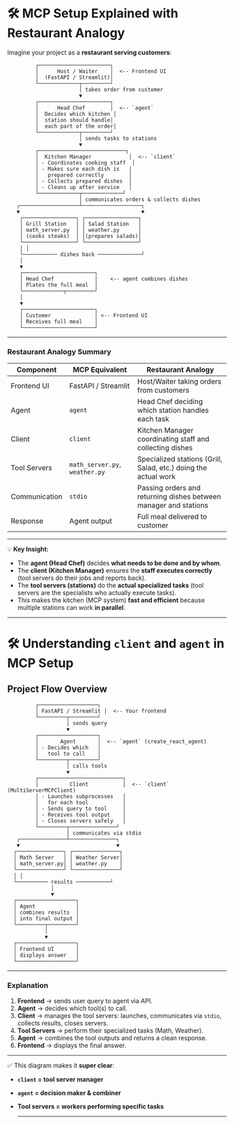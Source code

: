 # 🛠 MCP Setup Explained with Restaurant Analogy

Imagine your project as a **restaurant serving customers**:

             ┌───────────────────────┐
             │      Host / Waiter    │  <-- Frontend UI
             │  (FastAPI / Streamlit)│
             └─────────────┬─────────┘
                           │ takes order from customer
                           ▼
             ┌───────────────────────┐
             │      Head Chef        │  <-- `agent`
             │  Decides which kitchen │
             │  station should handle│
             │  each part of the order│
             └─────────────┬─────────┘
                           │ sends tasks to stations
                           ▼
             ┌────────────────────────────┐
             │  Kitchen Manager            │  <-- `client`
             │ - Coordinates cooking staff  │
             │ - Makes sure each dish is   │
             │   prepared correctly        │
             │ - Collects prepared dishes  │
             │ - Cleans up after service   │
             └─────────────┬─────────────┘
                           │ communicates orders & collects dishes
       ┌───────────────────┴───────────────────┐
       ▼                                       ▼
        ┌─────────────────┐ ┌─────────────────┐
        │ Grill Station   │ │ Salad Station   │
        │ math_server.py  │ │ weather.py      │
        │ (cooks steaks)  │ │(prepares salads)│
        └─────────────────┘ └─────────────────┘
        │ │
        └─────────── dishes back ──────────────┘
        │
        ▼
        ┌───────────────────────┐
        │ Head Chef             |    <-- agent combines dishes
        │ Plates the full meal  │
        └─────────────┬─────────┘
        │
        ▼
        ┌───────────────────────┐
        │ Customer              │ <-- Frontend UI
        │ Receives full meal    │
        └───────────────────────┘


---

### **Restaurant Analogy Summary**

| Component         | MCP Equivalent       | Restaurant Analogy |
|------------------|-------------------|-----------------|
| Frontend UI       | FastAPI / Streamlit | Host/Waiter taking orders from customers |
| Agent             | `agent`             | Head Chef deciding which station handles each task |
| Client            | `client`            | Kitchen Manager coordinating staff and collecting dishes |
| Tool Servers      | `math_server.py`, `weather.py` | Specialized stations (Grill, Salad, etc.) doing the actual work |
| Communication     | `stdio`             | Passing orders and returning dishes between manager and stations |
| Response          | Agent output        | Full meal delivered to customer |

---

💡 **Key Insight:**  
- The **agent (Head Chef)** decides **what needs to be done and by whom**.  
- The **client (Kitchen Manager)** ensures the **staff executes correctly** (tool servers do their jobs and reports back).  
- The **tool servers (stations)** do the **actual specialized tasks** (tool servers are the specialists who actually execute tasks).  
- This makes the kitchen (MCP system) **fast and efficient** because multiple stations can work **in parallel**.


---
# 🛠 Understanding `client` and `agent` in MCP Setup

## Project Flow Overview


             ┌───────────────────┐
             │ FastAPI / Streamlit │  <-- Your frontend
             └─────────┬─────────┘
                       │ sends query
                       ▼
             ┌───────────────────┐
             │       Agent       │  <-- `agent` (create_react_agent)
             │ - Decides which   │
             │   tool to call    │
             └─────────┬─────────┘
                       │ calls tools
                       ▼
             ┌───────────────────────────┐
             │          Client           │  <-- `client` (MultiServerMCPClient)
             │ - Launches subprocesses   │
             │   for each tool           │
             │ - Sends query to tool     │
             │ - Receives tool output    │
             │ - Closes servers safely   │
             └─────────┬───────────────┘
                       │ communicates via stdio
       ┌───────────────┴───────────────┐
       ▼                               ▼
      ┌───────────────┐ ┌───────────────┐
      │ Math Server   │ │ Weather Server│
      │ math_server.py│ │ weather.py    │
      └───────────────┘ └───────────────┘
      │ │
      └────────── results ───────────┘
                  │
                  ▼
      ┌───────────────────┐
      │ Agent             │
      │ combines results  │
      │ into final output │
      └─────────┬─────────┘
                │
                ▼
      ┌───────────────────┐
      │ Frontend UI       │
      │ displays answer   │
      └───────────────────┘

---

### **Explanation**
1. **Frontend** → sends user query to agent via API.  
2. **Agent** → decides which tool(s) to call.  
3. **Client** → manages the tool servers: launches, communicates via `stdio`, collects results, closes servers.  
4. **Tool Servers** → perform their specialized tasks (Math, Weather).  
5. **Agent** → combines the tool outputs and returns a clean response.  
6. **Frontend** → displays the final answer.  

---

✅ This diagram makes it **super clear**:  

- **`client` = tool server manager**  
- **`agent` = decision maker & combiner**  
- **Tool servers = workers performing specific tasks**


  ---
